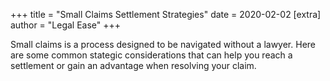 +++
title = "Small Claims Settlement Strategies"
date = 2020-02-02
[extra]
author = "Legal Ease"
+++

Small claims is a process designed to be navigated without a lawyer. Here are some common stategic considerations that can help you reach a settlement or gain an advantage when resolving your claim.
